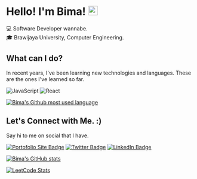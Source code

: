 # Hello! I'm Bima!  <img src="https://raw.githubusercontent.com/Tarikul-Islam-Anik/Animated-Fluent-Emojis/master/Emojis/Animals/Cat%20Face.png" alt="Cat Face" width="25" height="25" />
💻 Software Developer wannabe.<br>
🎓 Brawijaya University, Computer Engineering.

## **What can I do?**
In recent years, I've been learning new technologies and languages. These are the ones I've learned so far.

![JavaScript](https://img.shields.io/badge/JavaScript-F7DF1E?style=flat&logo=JavaScript&logoColor=white)
![React](https://img.shields.io/badge/React-61DAFB?style=flat&logo=React&logoColor=white)

[![Bima's Github most used language](https://github-readme-stats.vercel.app/api/top-langs/?username=bzizmza&layout=compact&hide_progress=true)](http://github.com/bzizmza)

## **Let's Connect with Me. :)**
Say hi to me on social that I have.

[![Portofolio Site Badge](https://img.shields.io/badge/website-000000?style=flat&logo=About.me&logoColor=white)](https://bimasetyo.com)
[![Twitter Badge](https://img.shields.io/badge/Twitter-1DA1F2?style=flat&logo=twitter&logoColor=white)](https://www.twitter.com/bzizmza)
[![LinkedIn Badge](https://img.shields.io/badge/LinkedIn-0077B5?style=flat&logo=linkedin&logoColor=white)](https://www.linkedin.com/in/abimanyusrisetyo/)

[![Bima's GitHub stats](https://github-readme-stats.vercel.app/api?username=bzizmza)](http://github.com/bzizmza)

[![LeetCode Stats](https://leetcard.jacoblin.cool/bzizmza?theme=light&font=Noto%20Sans)](https://leetcode.com/bzizmza)

